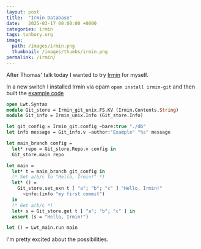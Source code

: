 ```yaml
---
layout: post
title:  "Irmin Database"
date:   2025-03-17 00:00:00 +0000
categories: irmin
tags: tunbury.org
image:
  path: /images/irmin.png
  thumbnail: /images/thumbs/irmin.png
permalink: /irmin/
---
```


After Thomas' talk today I wanted to try [Irmin](https://irmin.org) for myself.

In a new switch I installed Irmin via opam `opam install irmin-git` and then built the [example code](https://irmin.org/tutorial/getting-started/)

```ocaml
open Lwt.Syntax
module Git_store = Irmin_git_unix.FS.KV (Irmin.Contents.String)
module Git_info = Irmin_unix.Info (Git_store.Info)

let git_config = Irmin_git.config ~bare:true "./db"
let info message = Git_info.v ~author:"Example" "%s" message

let main_branch config =
  let* repo = Git_store.Repo.v config in
  Git_store.main repo

let main =
  let* t = main_branch git_config in
  (* Set a/b/c to "Hello, Irmin!" *)
  let* () =
    Git_store.set_exn t [ "a"; "b"; "c" ] "Hello, Irmin!"
      ~info:(info "my first commit")
  in
  (* Get a/b/c *)
  let+ s = Git_store.get t [ "a"; "b"; "c" ] in
  assert (s = "Hello, Irmin!")

let () = Lwt_main.run main
```

I'm pretty excited about the possibilities.
